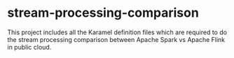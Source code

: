 # stream-processing-comparison
This project includes all the Karamel definition files which are required to do the stream processing comparison between Apache Spark vs Apache Flink in public cloud.

